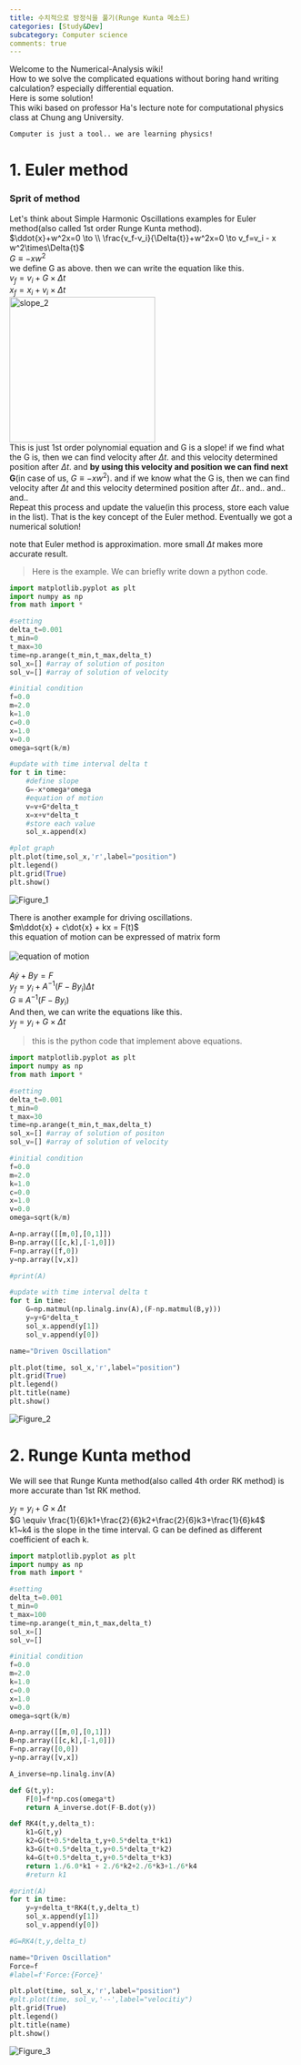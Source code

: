 ```yaml
---
title: 수치적으로 방정식을 풀기(Runge Kunta 메소드)
categories: [Study&Dev]
subcategory: Computer science
comments: true
---
```


Welcome to the Numerical-Analysis wiki!<br/>
How to we solve the complicated equations without boring hand writing calculation? especially differential equation.<br/>
Here is some solution!<br/>
This wiki based on professor Ha's lecture note for computational physics class at Chung ang University.

    Computer is just a tool.. we are learning physics!

# 1. Euler method
### Sprit of method
Let's think about Simple Harmonic Oscillations examples for Euler method(also called 1st order Runge Kunta method).<br/>
$\ddot{x}+w^2x=0  \to \\ \frac{v_f-v_i}{\Delta{t}}+w^2x=0  \to v_f=v_i - x w^2\times\Delta{t}$<br/>
$G \equiv -x w^2$<br/>
we define G as above. then we can write the equation like this.<br/>
$v_f=v_i+ G\times\Delta{t}$<br/>
$x_f=x_i+v_i\times \Delta{t}$<br/>
<img width="256" alt="slope_2" src="https://user-images.githubusercontent.com/62958764/237028371-63942187-8c5b-4a68-b326-ac8f451e31ea.png"><br/>
This is just 1st order polynomial equation and  G is a slope! if we find what the G is, then we can find velocity after $\Delta{t}$.
and this velocity determined position after $\Delta{t}$. and **by using this velocity and position we can find next G**(in case of us, $G \equiv -x w^2$).
and if we know what the G is, then we can find velocity after $\Delta{t}$ and this velocity determined position after $\Delta{t}$.. 
and.. and.. and..<br/>
Repeat this process and update the value(in this process, store each value in the list). That is the key concept of the Euler method. Eventually we got a numerical solution!<br/>

note that Euler method is approximation.
more small $\Delta{t}$ makes more accurate result.

> Here is the example. We can briefly write down a python code. <br/>

```python
import matplotlib.pyplot as plt
import numpy as np
from math import *

#setting
delta_t=0.001
t_min=0
t_max=30
time=np.arange(t_min,t_max,delta_t)
sol_x=[] #array of solution of positon
sol_v=[] #array of solution of velocity

#initial condition
f=0.0
m=2.0
k=1.0
c=0.0
x=1.0
v=0.0
omega=sqrt(k/m)

#update with time interval delta t
for t in time:
    #define slope
    G=-x*omega*omega
    #equation of motion
    v=v+G*delta_t
    x=x+v*delta_t
    #store each value
    sol_x.append(x)

#plot graph
plt.plot(time,sol_x,'r',label="position")
plt.legend()
plt.grid(True)
plt.show()
```

![Figure_1](https://user-images.githubusercontent.com/62958764/237031855-5177180c-0535-48b9-8ff7-3ed5c684a52c.png)

There is another example for driving oscillations.<br/>
$m\ddot{x} + c\dot{x} + kx = F(t)$<br/>
this equation of motion can be expressed of matrix form<br/><br/>
![equation of motion](https://github.com/principia137/Numerical-Analysis/assets/62958764/4afd2e3e-f5e0-4cc7-a111-082b95e5fb56)<br/><br/>
$A\dot{y}+By=F$<br/>
$y_f=y_i+A^{-1}(F-By_i)\Delta{t}$<br/>
$G\equiv A^{-1}(F-By_i)$<br/>
And then, we can write the equations like this.<br/>
$y_f=y_i+G\times\Delta{t}$<br/>

> this is the python code that implement above equations.

```python
import matplotlib.pyplot as plt
import numpy as np
from math import *

#setting
delta_t=0.001
t_min=0
t_max=30
time=np.arange(t_min,t_max,delta_t)
sol_x=[] #array of solution of positon
sol_v=[] #array of solution of velocity

#initial condition
f=0.0
m=2.0
k=1.0
c=0.0
x=1.0
v=0.0
omega=sqrt(k/m)

A=np.array([[m,0],[0,1]])
B=np.array([[c,k],[-1,0]])
F=np.array([f,0])
y=np.array([v,x])

#print(A)

#update with time interval delta t
for t in time:
    G=np.matmul(np.linalg.inv(A),(F-np.matmul(B,y)))
    y=y+G*delta_t
    sol_x.append(y[1])
    sol_v.append(y[0])

name="Driven Oscillation"

plt.plot(time, sol_x,'r',label="position")
plt.grid(True)
plt.legend()
plt.title(name)
plt.show()
```

![Figure_2](https://github.com/principia137/Numerical-Analysis/assets/62958764/1bf57897-4c59-48ec-beea-e40eec4dcf50)<br/>

# 2. Runge Kunta method

We will see that Runge Kunta method(also called 4th order RK method) is more accurate than 1st RK method.<br/>

$y_f=y_i+G\times\Delta{t}$<br/>
$G \equiv \frac{1}{6}k1+\frac{2}{6}k2+\frac{2}{6}k3+\frac{1}{6}k4$<br/>
k1~k4 is the slope in the time interval.
G can be defined as different coefficient of each k.

```python
import matplotlib.pyplot as plt
import numpy as np
from math import *

#setting
delta_t=0.001
t_min=0
t_max=100
time=np.arange(t_min,t_max,delta_t)
sol_x=[]
sol_v=[]

#initial condition
f=0.0
m=2.0
k=1.0
c=0.0
x=1.0
v=0.0
omega=sqrt(k/m)

A=np.array([[m,0],[0,1]])
B=np.array([[c,k],[-1,0]])
F=np.array([0,0])
y=np.array([v,x])

A_inverse=np.linalg.inv(A)

def G(t,y):
    F[0]=f*np.cos(omega*t)
    return A_inverse.dot(F-B.dot(y))

def RK4(t,y,delta_t):
    k1=G(t,y)
    k2=G(t+0.5*delta_t,y+0.5*delta_t*k1)
    k3=G(t+0.5*delta_t,y+0.5*delta_t*k2)
    k4=G(t+0.5*delta_t,y+0.5*delta_t*k3)
    return 1./6.0*k1 + 2./6*k2+2./6*k3+1./6*k4
    #return k1

#print(A)
for t in time:
    y=y+delta_t*RK4(t,y,delta_t)
    sol_x.append(y[1])
    sol_v.append(y[0])

#G=RK4(t,y,delta_t)

name="Driven Oscillation"
Force=f
#label=f'Force:{Force}'

plt.plot(time, sol_x,'r',label="position")
#plt.plot(time, sol_v,'--',label="velocitiy")
plt.grid(True)
plt.legend()
plt.title(name)
plt.show()
```

![Figure_3](.\img\Figure_3.png)

